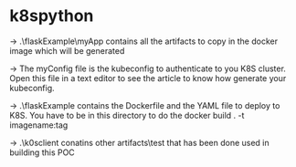 # k8spython

-> .\flaskExample\myApp contains all the artifacts to copy in the docker image which will be generated

-> The myConfig file is the kubeconfig to authenticate to you K8S cluster. Open this file in a text editor to see the article to know how generate your kubeconfig.

-> .\flaskExample contains the Dockerfile and the YAML file to deploy to K8S. You have to be in this directory to do the docker build . -t imagename:tag

-> .\k0sclient conatins other artifacts\test that has been done used in building this POC

